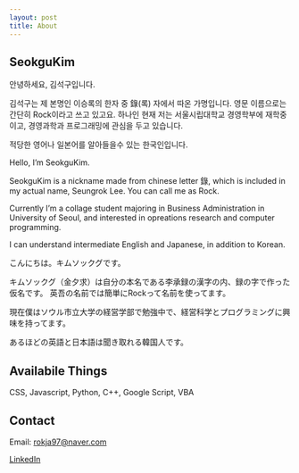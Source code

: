 ```yaml
---
layout: post
title: About
---
```

## SeokguKim

안녕하세요, 김석구입니다.

김석구는 제 본명인 이승록의 한자 중  錄(록) 자에서 따온 가명입니다. 영문 이름으로는 간단히 Rock이라고 쓰고 있고요.
하나인
현재 저는 서울시립대학교 경영학부에 재학중이고, 경영과학과 프로그래밍에 관심을 두고 있습니다.

적당한 영어나 일본어를 알아들을수 있는 한국인입니다.

Hello, I’m SeokguKim.

SeokguKim is a nickname made from chinese letter 錄, which is included in my actual name, Seungrok Lee. You can call me as Rock.

Currently I’m a collage student majoring in Business Administration in University of Seoul, and interested in opreations research and computer programming.

I can understand intermediate English and Japanese, in addition to Korean.

こんにちは。キムソックグです。

キムソックグ（金夕求）は自分の本名である李承録の漢字の内、録の字で作った仮名です。 英吾の名前では簡単にRockって名前を使ってます。

現在僕はソウル市立大学の経営学部で勉強中で、経営科学とプログラミングに興味を持ってます。

あるほどの英語と日本語は聞き取れる韓国人です。

## Availabile Things

CSS, Javascript, Python, C++, Google Script, VBA 

## Contact

Email: <rokja97@naver.com>

[LinkedIn](https://www.linkedin.com/in/seungroklee549/)
